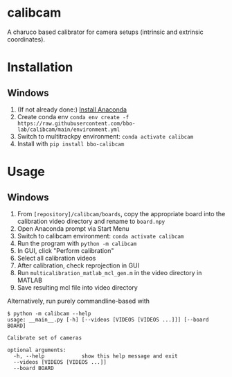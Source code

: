 # calibcam
A charuco based calibrator for camera setups (intrinsic and extrinsic coordinates).

# Installation

## Windows

1. (If not already done:) [Install Anaconda](https://docs.anaconda.com/anaconda/install/windows/)
2. Create conda env `conda env create -f https://raw.githubusercontent.com/bbo-lab/calibcam/main/environment.yml`
3. Switch to multitrackpy environment: `conda activate calibcam`
4. Install with `pip install bbo-calibcam`


# Usage

## Windows

1. From `[repository]/calibcam/boards`, copy the appropriate board into the calibration video directory and rename to `board.npy`
2. Open Anaconda prompt via Start Menu
3. Switch to calibcam environment: `conda activate calibcam`
4. Run the program with `python -m calibcam`
5. In GUI, click "Perform calibration"
6. Select all calibration videos
7. After calibration, check reprojection in GUI
8. Run `multicalibration_matlab_mcl_gen.m` in the video directory in MATLAB
9. Save resulting mcl file into video directory

Alternatively, run purely commandline-based with
```
$ python -m calibcam --help
usage: __main__.py [-h] [--videos [VIDEOS [VIDEOS ...]]] [--board BOARD]

Calibrate set of cameras

optional arguments:
  -h, --help            show this help message and exit
  --videos [VIDEOS [VIDEOS ...]]
  --board BOARD
```
